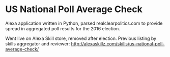 # US National Poll Average Check
Alexa application written in Python, parsed realclearpolitics.com to provide spread in aggregated poll results for the 2016 election.

Went live on Alexa Skill store, removed after election. Previous listing by skills aggregator and reviewer: http://alexaskillz.com/skills/us-national-poll-average-check/
